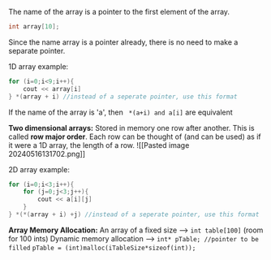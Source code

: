 The name of the array is a pointer to the first element of the array.
```cpp
int array[10];
``` 

Since the name array is a pointer already, there is no need to make a separate pointer.

1D array example:
```cpp
for (i=0;i<9;i++){
	cout << array[i]
} *(array + i) //instead of a seperate pointer, use this format
```

If the name of the array is 'a', then ``` *(a+i) and a[i]``` are equivalent

**Two dimensional arrays:**
Stored in memory one row after another. This is called **row major order**.
Each row can be thought of (and can be used) as if it were a 1D array, the length of a row.
![[Pasted image 20240516131702.png]]

2D array example:
```cpp
for (i=0;i<3;i++){
	for (j=0;j<3;j++){
		cout << a[i][j]
	}
} *(*(array + i) +j) //instead of a seperate pointer, use this format
```

**Array Memory Allocation:**
An array of a fixed size --> ```int table[100]``` (room for 100 ints)
Dynamic memory allocation --> ```int* pTable; //pointer to be filled```
						```pTable = (int)malloc(iTableSize*sizeof(int));```
